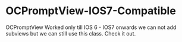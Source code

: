 OCPromptView-IOS7-Compatible
============================

OCPromptView  Worked only till IOS 6 - IOS7 onwards we can not add subviews but we can still use this class. Check it out.
